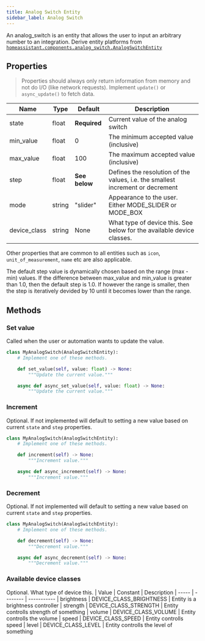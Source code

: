 ```yaml
---
title: Analog Switch Entity
sidebar_label: Analog Switch
---
```


An analog_switch is an entity that allows the user to input an arbitrary number to an integration. Derive entity platforms from [`homeassistant.components.analog_switch.AnalogSwitchEntity`](https://github.com/home-assistant/home-assistant/blob/master/homeassistant/components/analog_switch/__init__.py)

## Properties

> Properties should always only return information from memory and not do I/O (like network requests). Implement `update()` or `async_update()` to fetch data.

| Name | Type | Default | Description
| ---- | ---- | ------- | -----------
| state | float | **Required** | Current value of the analog switch
| min_value | float | 0 | The minimum accepted value (inclusive)
| max_value | float | 100 | The maximum accepted value (inclusive)
| step | float | **See below** | Defines the resolution of the values, i.e. the smallest increment or decrement
| mode | string | "slider" | Appearance to the user. Either MODE_SLIDER or MODE_BOX
| device_class | string | None | What type of device this. See below for the available device classes.

Other properties that are common to all entities such as `icon`, `unit_of_measurement`, `name` etc are also applicable.

The default step value is dynamically chosen based on the range (max - min) values. If the difference between max_value and min_value is greater than 1.0, then the default step is 1.0. If however the range is smaller, then the step is iteratively devided by 10 until it becomes lower than the range.

## Methods

### Set value

Called when the user or automation wants to update the value.

```python
class MyAnalogSwitch(AnalogSwitchEntity):
    # Implement one of these methods.

    def set_value(self, value: float) -> None:
        """Update the current value."""

    async def async_set_value(self, value: float) -> None:
        """Update the current value."""

```

### Increment

Optional. If not implemented will default to setting a new value based on current `state` and `step` properties.

```python
class MyAnalogSwitch(AnalogSwitchEntity):
    # Implement one of these methods.

    def increment(self) -> None:
        """Increment value."""

    async def async_increment(self) -> None:
        """Increment value."""

```

### Decrement

Optional. If not implemented will default to setting a new value based on current `state` and `step` properties.

```python
class MyAnalogSwitch(AnalogSwitchEntity):
    # Implement one of these methods.

    def decrement(self) -> None:
        """Decrement value."""

    async def async_decrement(self) -> None:
        """Decrement value."""

```

### Available device classes
Optional. What type of device this.
| Value | Constant | Description
| ----- | -------- | -----------
| brightness | DEVICE_CLASS_BRIGHTNESS | Entity is a brightness controller
| strength | DEVICE_CLASS_STRENGTH | Entity controlls strength of something
| volume | DEVICE_CLASS_VOLUME | Entity controlls the volume
| speed | DEVICE_CLASS_SPEED | Entity controlls speed
| level | DEVICE_CLASS_LEVEL | Entity controlls the level of something
